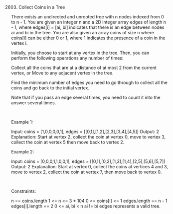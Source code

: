 2603. Collect Coins in a Tree

There exists an undirected and unrooted tree with n nodes indexed from 0 to n - 1. You are given an integer n and a 2D integer array edges of length n - 1, where edges[i] = [ai, bi] indicates that there is an edge between nodes ai and bi in the tree. You are also given an array coins of size n where coins[i] can be either 0 or 1, where 1 indicates the presence of a coin in the vertex i.

Initially, you choose to start at any vertex in the tree. Then, you can perform the following operations any number of times: 

Collect all the coins that are at a distance of at most 2 from the current vertex, or
Move to any adjacent vertex in the tree.

Find the minimum number of edges you need to go through to collect all the coins and go back to the initial vertex.

Note that if you pass an edge several times, you need to count it into the answer several times.

 

Example 1:

Input: coins = [1,0,0,0,0,1], edges = [[0,1],[1,2],[2,3],[3,4],[4,5]]
Output: 2
Explanation: Start at vertex 2, collect the coin at vertex 0, move to vertex 3, collect the coin at vertex 5 then move back to vertex 2.


Example 2:

Input: coins = [0,0,0,1,1,0,0,1], edges = [[0,1],[0,2],[1,3],[1,4],[2,5],[5,6],[5,7]]
Output: 2
Explanation: Start at vertex 0, collect the coins at vertices 4 and 3, move to vertex 2,  collect the coin at vertex 7, then move back to vertex 0.


 

Constraints:

n == coins.length
1 <= n <= 3 * 104
0 <= coins[i] <= 1
edges.length == n - 1
edges[i].length == 2
0 <= ai, bi < n
ai != bi
edges represents a valid tree.